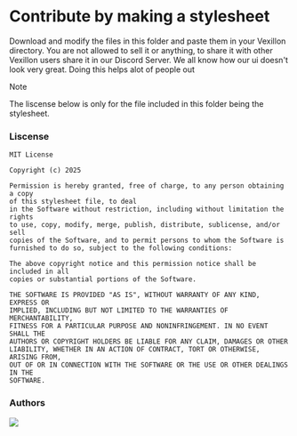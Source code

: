 # Contribute by making a stylesheet

Download and modify the files in this folder and paste them in your Vexillon directory. You are not allowed to sell it or anything, to share it with other Vexillon users share it in our Discord Server. We all know how our ui doesn't look very great. Doing this helps alot of people out

> [!NOTE]
> The liscense below is only for the file included in this folder being the stylesheet.

 ### Liscense

```
MIT License

Copyright (c) 2025 

Permission is hereby granted, free of charge, to any person obtaining a copy
of this stylesheet file, to deal
in the Software without restriction, including without limitation the rights
to use, copy, modify, merge, publish, distribute, sublicense, and/or sell
copies of the Software, and to permit persons to whom the Software is
furnished to do so, subject to the following conditions:

The above copyright notice and this permission notice shall be included in all
copies or substantial portions of the Software.

THE SOFTWARE IS PROVIDED "AS IS", WITHOUT WARRANTY OF ANY KIND, EXPRESS OR
IMPLIED, INCLUDING BUT NOT LIMITED TO THE WARRANTIES OF MERCHANTABILITY,
FITNESS FOR A PARTICULAR PURPOSE AND NONINFRINGEMENT. IN NO EVENT SHALL THE
AUTHORS OR COPYRIGHT HOLDERS BE LIABLE FOR ANY CLAIM, DAMAGES OR OTHER
LIABILITY, WHETHER IN AN ACTION OF CONTRACT, TORT OR OTHERWISE, ARISING FROM,
OUT OF OR IN CONNECTION WITH THE SOFTWARE OR THE USE OR OTHER DEALINGS IN THE
SOFTWARE.
```

### Authors

<a href="https://github.com/phoubia/vexillon/graphs/contributors">
  <img src="https://contributors-img.web.app/image?repo=phoubia/vexillon" />
</a>